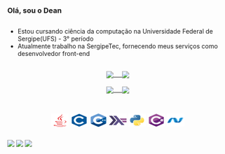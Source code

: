 ### Olá, sou o Dean

##

- Estou cursando ciência da computação na Universidade Federal de Sergipe(UFS) - 3° período
- Atualmente trabalho na SergipeTec, fornecendo meus serviços como desenvolvedor front-end
##
<div align="center">
  <a href="https://github.com/DeanVini/pomodoroVUE">
    <img align="center" src="https://github-readme-stats.vercel.app/api/pin/?username=DeanVini&repo=pomodoroVUE&layout=compact&langs_count=7&theme=gruvbox"/> &nbsp;&nbsp;&nbsp;
  </a>
  <a href="https://github.com/DeanVini/SistemaAluguel">
    <img align="center" src="https://github-readme-stats.vercel.app/api/pin/?username=DeanVini&repo=SistemaAluguel&layout=compact&langs_count=7&theme=gruvbox"/>
  </a>
</div>
<br/>
<div align="center">
  <a href="https://github.com/anuraghazra/github-readme-stats">
    <img align="center" src="https://github-readme-stats.vercel.app/api/pin/?username=amskywalker&repo=grafos&layout=compact&langs_count=7&theme=gruvbox"/> &nbsp;&nbsp;&nbsp;
  </a>
  <a  href="https://github.com/anuraghazra/github-readme-stats">
    <img align="center" src="https://github-readme-stats.vercel.app/api/pin/?username=DeanVini&repo=projeto_Focus&layout=compact&langs_count=7&theme=gruvbox"/>
  </a>
</div>


##

</div>
<div style="display: inline_block" align="center"><br>
  <img align="center" alt="Dean-Java" height="30" width="40" src="https://raw.githubusercontent.com/devicons/devicon/master/icons/java/java-plain.svg">
  <img align="center" alt="Dean-c" height="30" width="40" src="https://raw.githubusercontent.com/devicons/devicon/master/icons/c/c-plain.svg">
  <img align="center" alt="Dean-cpp" height="30" width="40" src="https://raw.githubusercontent.com/devicons/devicon/master/icons/cplusplus/cplusplus-original.svg">
  <img align="center" alt="Dean-haskell" height="30" width="40" src="https://raw.githubusercontent.com/devicons/devicon/master/icons/haskell/haskell-original.svg">
  <img align="center" alt="Dean-python" height="30" width="40" src="https://raw.githubusercontent.com/devicons/devicon/master/icons/python/python-original.svg">
  <img align="center" alt="Dean-Csharp" height="30" width="40" src="https://raw.githubusercontent.com/devicons/devicon/master/icons/csharp/csharp-original.svg">
  <img align="center" alt="Dean-dotnet" height="30" width="40" src="https://raw.githubusercontent.com/devicons/devicon/master/icons/dot-net/dot-net-original.svg">
</div>

##

<div> 
  <a href="https://www.linkedin.com/in/dean-vinícius-26b274258/" target="_blank"><img src="https://img.shields.io/badge/-LinkedIn-%230077B5?style=for-the-badge&logo=linkedin&logoColor=white" target="_blank"></a> 
  <a href = "mailto:deanvinicius2003@gmail.com"><img src="https://img.shields.io/badge/-Gmail-%23333?style=for-the-badge&logo=gmail&logoColor=white" target="_blank"></a>
  <a href="https://www.instagram.com/_deanvinicius/" target="_blank"><img src="https://img.shields.io/badge/-Instagram-%23E4405F?style=for-the-badge&logo=instagram&logoColor=white" target="_blank"></a> 
</div>
  

